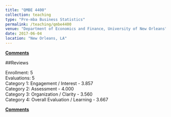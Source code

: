 ```yaml
---
title: "QMBE 4400"
collection: teaching
type: "Pre-mba Business Statistics"
permalink: /teaching/qmbe4400
venue: "Department of Economics and Finance, University of New Orleans"
date: 2017-06-04
location: "New Orleans, LA"
---
```


<b>[Comments](/files/qmbe4400.pdf)</b>
<!-- <b>[Instructor Visit](/files/instructor.pdf)</b> -->

##Reviews

Enrollment: 5<br>
Evaluations: 5<br>
Category 1: Engagement / Interest - 3.857<br>
Category 2: Assessment - 4.000<br>
Category 3: Organization / Clarity - 3.560<br>
Category 4: Overall Evaluation / Learning - 3.667<br>

<b>[Comments](/files/qmbe4400.pdf)</b>
